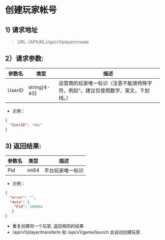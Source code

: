 # 创建玩家帐号

## 1) 请求地址

> URL: {APIURL}/api/v1/player/create

## 2）请求参数:

| 参数名    | 类型            | 描述                                        |
| ------ | ------------- | ----------------------------------------- |
| UserID | string\[4-40] | 运营商的玩家唯一标识（注意不能填特殊字符，例如"。建议仅使用数字，英文，下划线。） |

* 示例：

```json
{
  "UserID": "abc"
}
```

## 3) 返回结果:

| 参数名 | 类型    | 描述       |
| --- | ----- | -------- |
| Pid | int64 | 平台玩家唯一标识 |

* 示例：

```json
{
  "error": "",
  "data": {
    "Pid": 100064
   }
}
```

* 重复创建同一个玩家, 返回相同的结果
* /api/v1/player/transferIn 和 /api/v1/game/launch 会自动创建玩家
